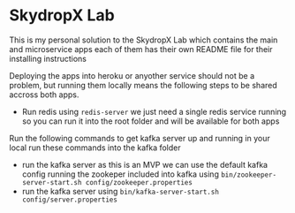 # SkydropX Lab

This is my personal solution to the SkydropX Lab which contains the main and
microservice apps each of them has their own README file for their installing
instructions

Deploying the apps into heroku or anyother service should not be a problem, but
running them locally means the following steps to be shared accross both apps.

- Run redis using `redis-server` we just need a single redis service running so
you can run it into the root folder and will be available for both apps

Run the following commands to get kafka server up and running in your local
run these commands into the kafka folder
- run the kafka server as this is an MVP we can use the default kafka config
running the zookeper included into kafka using 
`bin/zookeeper-server-start.sh config/zookeeper.properties`
- run the kafka server using 
`bin/kafka-server-start.sh config/server.properties`
